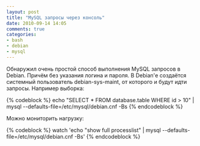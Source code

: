 ```yaml
---
layout: post
title: "MySQL запросы через консоль"
date: 2010-09-14 14:05
comments: true
categories:
- bash
- debian
- mysql
---
```


Обнаружил очень простой способ выполнения MySQL запросов в Debian. Причём без указания логина и пароля. В Debian'е создаётся системный пользователь debian-sys-maint, от которого и будут идти запросы. Например выборка:

{% codeblock %}
echo "SELECT * FROM database.table WHERE id > 10" | mysql --defaults-file=/etc/mysql/debian.cnf -Bs
{% endcodeblock %}

Можно мониторить нагрузку:

{% codeblock %}
watch 'echo "show full processlist" | mysql --defaults-file=/etc/mysql/debian.cnf -Bs'
{% endcodeblock %}
